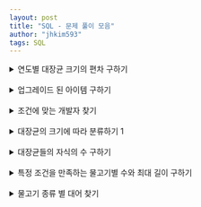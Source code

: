 ```yaml
---
layout: post
title: "SQL - 문제 풀이 모음"
author: "jhkim593"
tags: SQL
---
```


<details>
<summary>연도별 대장균 크기의 편차 구하기</summary>
<div markdown="1">

> [문제 링크](https://www.acmicpc.net/problem/15486)

<br>
### 난이도 : ⭐⭐

<br>
### 코드

**서브 쿼리 사용**
```sql
SELECT  YEAR(E1.DIFFERENTIATION_DATE) AS YEAR
        , E2.MAX_SIZE-E1.SIZE_OF_COLONY AS YEAR_DEV
        , E1.ID
  FROM  ECOLI_DATA  E1
  LEFT
  JOIN  (
        SELECT  YEAR(d.DIFFERENTIATION_DATE) AS YEAR
                , MAX(d.SIZE_OF_COLONY) AS MAX_SIZE
          FROM  ECOLI_DATA d
         GROUP  
            BY  YEAR(d.DIFFERENTIATION_DATE)
        ) E2
    ON  YEAR(E1.DIFFERENTIATION_DATE) = E2.YEAR
 ORDER
    BY  1, 2;
```

<br>
**OVER PARTITION BY 사용**
```sql
select YEAR(E.DIFFERENTIATION_DATE) AS YEAR,
        MAX(SIZE_OF_COLONY) OVER (PARTITION by YEAR(E.DIFFERENTIATION_DATE)) - E.SIZE_OF_COLONY AS YEAR_DEV,
        E.ID AS ID
        from ECOLI_DATA  E
        ORDER BY 1, 2;
```
</div>
</details>


<br>


<details>
<summary>업그레이드 된 아이템 구하기</summary>
<div markdown="1">

> [문제 링크](https://school.programmers.co.kr/learn/courses/30/lessons/273711)

<br>
### 난이도 : ⭐⭐

<br>
### 코드
```sql
SELECT item.ITEM_ID, item.ITEM_NAME, item.RARITY
FROM (
    SELECT it.ITEM_ID
    FROM ITEM_INFO ii
    JOIN ITEM_TREE it ON ii.ITEM_ID = it.PARENT_ITEM_ID
    WHERE ii.RARITY = 'RARE'
) sub
JOIN ITEM_INFO item ON sub.ITEM_ID = item.ITEM_ID
ORDER BY item.ITEM_ID DESC;
```
</div>
</details>


<br>


<details>
<summary>조건에 맞는 개발자 찾기</summary>
<div markdown="1">

> [문제 링크](https://school.programmers.co.kr/learn/courses/30/lessons/276034)

<br>
### 난이도 : ⭐⭐

bit 연산자를 사용해 해결

<br>
### 코드
```sql
SELECT d.ID, d.EMAIL, d.FIRST_NAME, d.LAST_NAME
FROM DEVELOPERS d
where d.SKILL_CODE & (
    SELECT SUM(CODE) FROM SKILLCODES where NAME IN ('Python', 'C#')
)
order by 1;
```
</div>
</details>



<br>


<details>
<summary>대장균의 크기에 따라 분류하기 1</summary>
<div markdown="1">

> [문제 링크](https://school.programmers.co.kr/learn/courses/30/lessons/299307#qna)

<br>
### 난이도 : ⭐

CASE 조건문을 사용

<br>
### 코드
```sql
select E.ID,
    CASE WHEN E.SIZE_OF_COLONY <= 100 THEN 'LOW'
         WHEN E.SIZE_OF_COLONY <= 1000 THEN 'MEDIUM'
         ELSE 'HIGH'
     END AS SIZE
from ECOLI_DATA E
order by 1;
```
</div>
</details>


<br>


<details>
<summary>대장균들의 자식의 수 구하기</summary>
<div markdown="1">

> [문제 링크](https://school.programmers.co.kr/learn/courses/30/lessons/299307#qna)

<br>
### 난이도 : ⭐⭐

<br>
### 코드

**COALESCE 함수를 사용해 NULL 체크 , 서브 쿼리 사용**
```sql
SELECT E.ID, COALESCE (SUB.COUNT,0) AS CHILD_COUNT
FROM ECOLI_DATA E
LEFT JOIN (
    SELECT PARENT_ID, COUNT(*) AS COUNT FROM ECOLI_DATA E GROUP BY PARENT_ID
) SUB
ON E.ID = SUB.PARENT_ID
ORDER BY 1;
```

<br>

**group by 사용**
```sql
SELECT PARENT.ID, count(child.PARENT_ID) as CHILD_COUNT
FROM ECOLI_DATA AS PARENT
LEFT JOIN ECOLI_DATA AS CHILD
ON PARENT.ID = CHILD.PARENT_ID
GROUP BY PARENT.ID
ORDER BY 1;
```
</div>
</details>


<br>


<details>
<summary>특정 조건을 만족하는 물고기별 수와 최대 길이 구하기</summary>
<div markdown="1">

> [문제 링크](https://school.programmers.co.kr/learn/courses/30/lessons/298519)

<br>
### 난이도 : ⭐⭐

<br>
### 코드

**서브 쿼리 , CASE 문 사용**
```sql
SELECT
    COUNT(*) AS FISH_COUNT,
    MAX(FI.LENGTH) AS MAX_LENGTH,
    FI.FISH_TYPE AS FISH_TYPE
FROM (
    SELECT
    CASE WHEN LENGTH IS NULL THEN 10
    ELSE LENGTH
    END AS LENGTH,
    FISH_TYPE AS FISH_TYPE
    FROM FISH_INFO
) AS FI
GROUP BY FI.FISH_TYPE
HAVING AVG(FI.LENGTH) >= 33
ORDER BY 3;
```

<br>

**AVG 함수내 CASE문 사용**
```sql
SELECT
    COUNT(*) AS FISH_COUNT,
    MAX(FI.LENGTH) AS MAX_LENGTH,
    FI.FISH_TYPE AS FISH_TYPE
FROM FISH_INFO FI
GROUP BY FI.FISH_TYPE
HAVING AVG( CASE WHEN FI.LENGTH IS NULL THEN 10
            ELSE FI.LENGTH
            END ) >= 33
ORDER BY 3;
```
</div>
</details>


<br>


<details>
<summary>물고기 종류 별 대어 찾기</summary>
<div markdown="1">

> [문제 링크](https://school.programmers.co.kr/learn/courses/30/lessons/293261#qna)

<br>
### 난이도 : ⭐⭐

<br>
### 코드

이중 조인을 활용
```sql
SELECT
    FI.ID AS ID,
    FN.FISH_NAME AS FISH_NAME,
    FI.LENGTH AS LENGTH
FROM FISH_INFO FI
JOIN (
    SELECT
        FISH_TYPE,
        MAX(LENGTH) AS LENGTH
    FROM FISH_INFO
    GROUP BY FISH_TYPE
) AS MF
ON MF.LENGTH = FI.LENGTH  AND MF.FISH_TYPE = FI.FISH_TYPE
JOIN FISH_NAME_INFO FN
ON FI.FISH_TYPE = FN.FISH_TYPE
ORDER BY 1;
```

</div>
</details>

